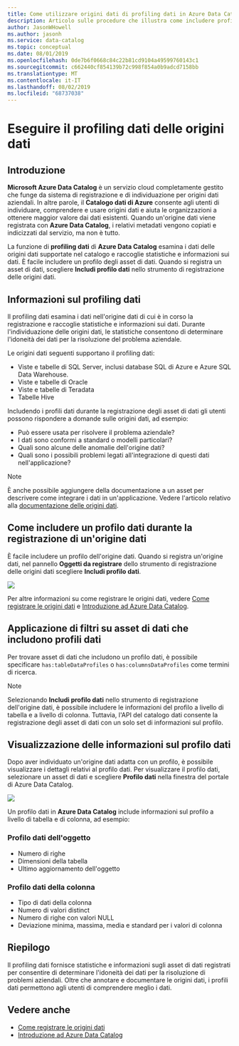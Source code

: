 ```yaml
---
title: Come utilizzare origini dati di profiling dati in Azure Data Catalog
description: Articolo sulle procedure che illustra come includere profili dati a livello di tabella e di colonna durante la registrazione delle origini dati in Azure Data Catalog e come usare i profili dati per comprendere le origini dati.
author: JasonWHowell
ms.author: jasonh
ms.service: data-catalog
ms.topic: conceptual
ms.date: 08/01/2019
ms.openlocfilehash: 0de7b6f0668c84c22b81cd9104a49599760143c1
ms.sourcegitcommit: c662440cf854139b72c998f854a0b9adcd7158bb
ms.translationtype: MT
ms.contentlocale: it-IT
ms.lasthandoff: 08/02/2019
ms.locfileid: "68737038"
---
```

# <a name="data-profile-data-sources"></a>Eseguire il profiling dati delle origini dati
## <a name="introduction"></a>Introduzione
**Microsoft Azure Data Catalog** è un servizio cloud completamente gestito che funge da sistema di registrazione e di individuazione per origini dati aziendali. In altre parole, il **Catalogo dati di Azure** consente agli utenti di individuare, comprendere e usare origini dati e aiuta le organizzazioni a ottenere maggior valore dai dati esistenti. Quando un'origine dati viene registrata con **Azure Data Catalog**, i relativi metadati vengono copiati e indicizzati dal servizio, ma non è tutto.

La funzione di **profiling dati** di **Azure Data Catalog** esamina i dati delle origini dati supportate nel catalogo e raccoglie statistiche e informazioni sui dati. È facile includere un profilo degli asset di dati. Quando si registra un asset di dati, scegliere **Includi profilo dati** nello strumento di registrazione delle origini dati.

## <a name="what-is-data-profiling"></a>Informazioni sul profiling dati
Il profiling dati esamina i dati nell'origine dati di cui è in corso la registrazione e raccoglie statistiche e informazioni sui dati. Durante l'individuazione delle origini dati, le statistiche consentono di determinare l'idoneità dei dati per la risoluzione del problema aziendale.

<!-- In [How to discover data sources](data-catalog-how-to-discover.md), you learn about **Azure Data Catalog's** extensive search capabilities including searching for data assets that have a profile. See [How to include a data profile when registering a data source](#howto). -->

Le origini dati seguenti supportano il profiling dati:

* Viste e tabelle di SQL Server, inclusi database SQL di Azure e Azure SQL Data Warehouse.
* Viste e tabelle di Oracle
* Viste e tabelle di Teradata
* Tabelle Hive

Includendo i profili dati durante la registrazione degli asset di dati gli utenti possono rispondere a domande sulle origini dati, ad esempio:

* Può essere usata per risolvere il problema aziendale?
* I dati sono conformi a standard o modelli particolari?
* Quali sono alcune delle anomalie dell'origine dati?
* Quali sono i possibili problemi legati all'integrazione di questi dati nell'applicazione?

> [!NOTE]
> È anche possibile aggiungere della documentazione a un asset per descrivere come integrare i dati in un'applicazione. Vedere l'articolo relativo alla [documentazione delle origini dati](data-catalog-how-to-documentation.md).
>
>

<a name="howto"/>

## <a name="how-to-include-a-data-profile-when-registering-a-data-source"></a>Come includere un profilo dati durante la registrazione di un'origine dati
È facile includere un profilo dell'origine dati. Quando si registra un'origine dati, nel pannello **Oggetti da registrare** dello strumento di registrazione delle origini dati scegliere **Includi profilo dati**.

![](media/data-catalog-data-profile/data-catalog-register-profile.png)

Per altre informazioni su come registrare le origini dati, vedere [Come registrare le origini dati](data-catalog-how-to-register.md) e [Introduzione ad Azure Data Catalog](data-catalog-get-started.md).

## <a name="filtering-on-data-assets-that-include-data-profiles"></a>Applicazione di filtri su asset di dati che includono profili dati
Per trovare asset di dati che includono un profilo dati, è possibile specificare `has:tableDataProfiles` o `has:columnsDataProfiles` come termini di ricerca.

> [!NOTE]
> Selezionando **Includi profilo dati** nello strumento di registrazione dell'origine dati, è possibile includere le informazioni del profilo a livello di tabella e a livello di colonna. Tuttavia, l'API del catalogo dati consente la registrazione degli asset di dati con un solo set di informazioni sul profilo.
>
>

## <a name="viewing-data-profile-information"></a>Visualizzazione delle informazioni sul profilo dati
Dopo aver individuato un'origine dati adatta con un profilo, è possibile visualizzare i dettagli relativi al profilo dati. Per visualizzare il profilo dati, selezionare un asset di dati e scegliere **Profilo dati** nella finestra del portale di Azure Data Catalog.

![](media/data-catalog-data-profile/data-catalog-view.png)

Un profilo dati in **Azure Data Catalog** include informazioni sul profilo a livello di tabella e di colonna, ad esempio:

### <a name="object-data-profile"></a>Profilo dati dell'oggetto
* Numero di righe
* Dimensioni della tabella
* Ultimo aggiornamento dell'oggetto

### <a name="column-data-profile"></a>Profilo dati della colonna
* Tipo di dati della colonna
* Numero di valori distinct
* Numero di righe con valori NULL
* Deviazione minima, massima, media e standard per i valori di colonna

## <a name="summary"></a>Riepilogo
Il profiling dati fornisce statistiche e informazioni sugli asset di dati registrati per consentire di determinare l'idoneità dei dati per la risoluzione di problemi aziendali. Oltre che annotare e documentare le origini dati, i profili dati permettono agli utenti di comprendere meglio i dati.

## <a name="see-also"></a>Vedere anche
* [Come registrare le origini dati](data-catalog-how-to-register.md)
* [Introduzione ad Azure Data Catalog](data-catalog-get-started.md)
